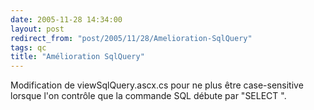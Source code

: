 ```yaml
---
date: 2005-11-28 14:34:00
layout: post
redirect_from: "post/2005/11/28/Amelioration-SqlQuery"
tags: qc
title: "Amélioration SqlQuery"
---
```


Modification de viewSqlQuery.ascx.cs pour ne plus être case-sensitive
lorsque l'on contrôle que la commande SQL débute par "SELECT ".
